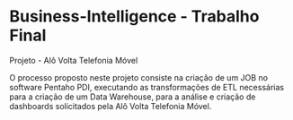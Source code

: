 # Business-Intelligence - Trabalho Final

Projeto - Alô Volta Telefonia Móvel

O processo proposto neste projeto consiste na criação de um JOB no software Pentaho PDI, executando as transformações de ETL necessárias para a criação de um Data Warehouse, para a análise e criação de dashboards solicitados pela Alô Volta Telefonia Móvel.
